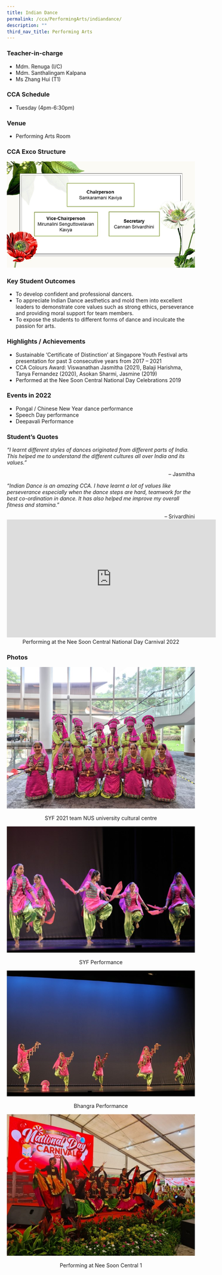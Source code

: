 ```yaml
---
title: Indian Dance
permalink: /cca/PerformingArts/indiandance/
description: ""
third_nav_title: Performing Arts
---
```

### Teacher-in-charge	
* Mdm. Renuga (I/C)
* Mdm. Santhalingam Kalpana
* Ms Zhang Hui (T1)

### CCA Schedule
* Tuesday (4pm-6:30pm)

### Venue
* Performing Arts Room

### CCA Exco Structure
![](/images/StudDevelopment/CCAs/PerformingArts/IndianDance/IndianDance_EXCO.jpg)

### Key Student Outcomes

* To develop confident and professional dancers.
* To appreciate Indian Dance aesthetics and mold them into excellent leaders to demonstrate core values such as strong ethics, perseverance and providing moral support for team members.
* To expose the students to different forms of dance and inculcate the passion for arts.

### Highlights / Achievements

* Sustainable ‘Certificate of Distinction’ at Singapore Youth Festival arts presentation for past 3 consecutive years from 2017 – 2021
* CCA Colours Award: Viswanathan Jasmitha (2021), Balaji Harishma, Tanya Fernandez (2020), Asokan Sharmi, Jasmine (2019)
* Performed at the Nee Soon Central National Day Celebrations 2019

### Events in 2022

* Pongal / Chinese New Year dance performance
* Speech Day performance
* Deepavali Performance

### Student’s Quotes

*“I learnt different styles of dances originated from different parts of India. This helped me to understand the different cultures all over India and its values.”*

<div style="text-align:right">– Jasmitha</div>

*“Indian Dance is an amazing CCA. I have learnt a lot of values like perseverance especially when the dance steps are hard, teamwork for the best co-ordination in dance. It has also helped me improve my overall fitness and stamina.”*

<div style="text-align:right">– Srivardhini</div>

<iframe width="560" height="315" src="https://www.youtube.com/embed/SISnDbEv5Qg" title="YouTube video player" frameborder="0" allow="accelerometer; autoplay; clipboard-write; encrypted-media; gyroscope; picture-in-picture; web-share" allowfullscreen></iframe>

<div style="text-align:center">Performing at the Nee Soon Central National Day Carnival 2022</div>

### Photos

![](/images/StudDevelopment/CCAs/PerformingArts/IndianDance/IndianDance5.jpg)
<div style="text-align:center">SYF 2021 team NUS university cultural centre</div>

![](/images/StudDevelopment/CCAs/PerformingArts/IndianDance/IndianDance6.jpg)
<div style="text-align:center">SYF Performance</div>

![](/images/StudDevelopment/CCAs/PerformingArts/IndianDance/IndianDance7.jpg)
<div style="text-align:center">Bhangra Performance</div>

![](/images/StudDevelopment/CCAs/PerformingArts/IndianDance/IndianDance8.jpg)
<div style="text-align:center">Performing at Nee Soon Central 1</div>